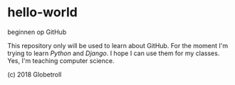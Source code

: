 # hello-world
beginnen op GitHub

This repository only will be used to learn about GitHub.
For the moment I'm trying to learn *Python* and *Django*. I hope I can use them for my classes.
Yes, I'm teaching computer science.

(c) 2018 Globetroll
